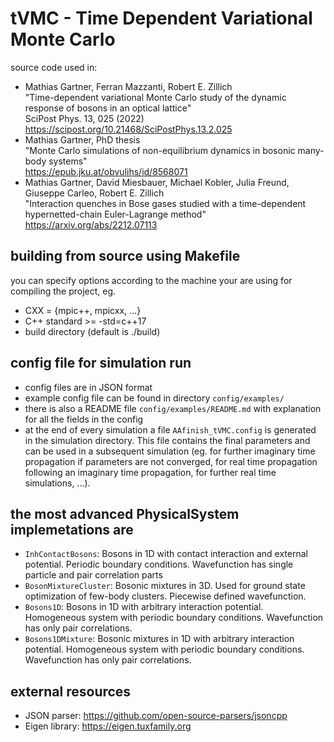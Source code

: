 # tVMC - Time Dependent Variational Monte Carlo

source code used in:

- Mathias Gartner, Ferran Mazzanti, Robert E. Zillich  
  "Time-dependent variational Monte Carlo study of the dynamic response of bosons in an optical lattice"  
  SciPost Phys. 13, 025 (2022)  
  https://scipost.org/10.21468/SciPostPhys.13.2.025
- Mathias Gartner, PhD thesis  
  "Monte Carlo simulations of non-equilibrium dynamics in bosonic many-body systems"  
  https://epub.jku.at/obvulihs/id/8568071
- Mathias Gartner, David Miesbauer, Michael Kobler, Julia Freund, Giuseppe Carleo, Robert E. Zillich  
  "Interaction quenches in Bose gases studied with a time-dependent hypernetted-chain Euler-Lagrange method"  
  https://arxiv.org/abs/2212.07113

## building from source using Makefile
you can specify options according to the machine your are using for compiling the project, eg.

- CXX = {mpic++, mpicxx, ...}
- C++ standard >= -std=c++17
- build directory (default is ./build)

## config file for simulation run

- config files are in JSON format
- example config file can be found in directory `config/examples/`
- there is also a README file `config/examples/README.md` with explanation for all the fields in the config
- at the end of every simulation a file `AAfinish_tVMC.config` is generated in the simulation directory. This file contains the final parameters and can be used in a subsequent simulation (eg. for further imaginary time propagation if parameters are not converged, for real time propagation following an imaginary time propagation, for further real time simulations, ...).

## the most advanced PhysicalSystem implemetations are
- `InhContactBosons`: Bosons in 1D with contact interaction and external potential. Periodic boundary conditions. Wavefunction has single particle and pair correlation parts
- `BosonMixtureCluster`: Bosonic mixtures in 3D. Used for ground state optimization of few-body clusters. Piecewise defined wavefunction.
- `Bosons1D`: Bosons in 1D with arbitrary interaction potential. Homogeneous system with periodic boundary conditions. Wavefunction has only pair correlations.
- `Bosons1DMixture`: Bosonic mixtures in 1D with arbitrary interaction potential. Homogeneous system with periodic boundary conditions. Wavefunction has only pair correlations.

## external resources

- JSON parser: https://github.com/open-source-parsers/jsoncpp
- Eigen library: https://eigen.tuxfamily.org
